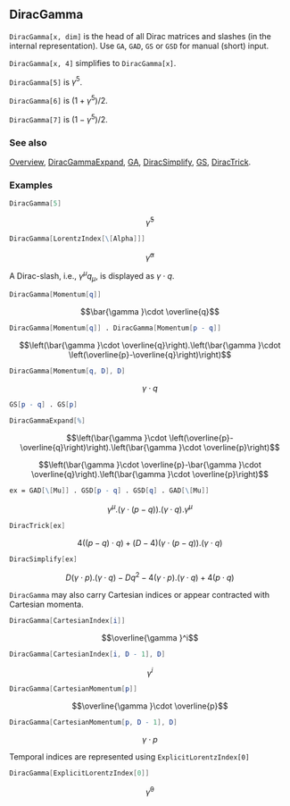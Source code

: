 ## DiracGamma

`DiracGamma[x, dim]` is the head of all Dirac matrices and slashes (in the internal representation). Use `GA`, `GAD`, `GS` or `GSD` for manual (short) input.

`DiracGamma[x, 4]` simplifies to `DiracGamma[x]`.

`DiracGamma[5]`  is $\gamma ^5$.

`DiracGamma[6]` is $(1+\gamma ^5)/2$.

`DiracGamma[7]` is $(1-\gamma ^5)/2$.

### See also

[Overview](Extra/FeynCalc.md), [DiracGammaExpand](DiracGammaExpand.md), [GA](GA.md), [DiracSimplify](DiracSimplify.md), [GS](GS.md), [DiracTrick](DiracTrick.md).

### Examples

```mathematica
DiracGamma[5]
```

$$\bar{\gamma }^5$$

```mathematica
DiracGamma[LorentzIndex[\[Alpha]]]
```

$$\bar{\gamma }^{\alpha }$$

A Dirac-slash, i.e., $\gamma ^{\mu }q_{\mu}$, is displayed as $\gamma \cdot q$.

```mathematica
DiracGamma[Momentum[q]] 
```

$$\bar{\gamma }\cdot \overline{q}$$

```mathematica
DiracGamma[Momentum[q]] . DiracGamma[Momentum[p - q]]
```

$$\left(\bar{\gamma }\cdot \overline{q}\right).\left(\bar{\gamma }\cdot \left(\overline{p}-\overline{q}\right)\right)$$

```mathematica
DiracGamma[Momentum[q, D], D] 
```

$$\gamma \cdot q$$

```mathematica
GS[p - q] . GS[p] 
 
DiracGammaExpand[%]
```

$$\left(\bar{\gamma }\cdot \left(\overline{p}-\overline{q}\right)\right).\left(\bar{\gamma }\cdot \overline{p}\right)$$

$$\left(\bar{\gamma }\cdot \overline{p}-\bar{\gamma }\cdot \overline{q}\right).\left(\bar{\gamma }\cdot \overline{p}\right)$$

```mathematica
ex = GAD[\[Mu]] . GSD[p - q] . GSD[q] . GAD[\[Mu]]
```

$$\gamma ^{\mu }.(\gamma \cdot (p-q)).(\gamma \cdot q).\gamma ^{\mu }$$

```mathematica
DiracTrick[ex]
```

$$4 ((p-q)\cdot q)+(D-4) (\gamma \cdot (p-q)).(\gamma \cdot q)$$

```mathematica
DiracSimplify[ex]
```

$$D (\gamma \cdot p).(\gamma \cdot q)-D q^2-4 (\gamma \cdot p).(\gamma \cdot q)+4 (p\cdot q)$$

`DiracGamma` may also carry Cartesian indices or appear contracted with Cartesian momenta.

```mathematica
DiracGamma[CartesianIndex[i]]
```

$$\overline{\gamma }^i$$

```mathematica
DiracGamma[CartesianIndex[i, D - 1], D]
```

$$\gamma ^i$$

```mathematica
DiracGamma[CartesianMomentum[p]]
```

$$\overline{\gamma }\cdot \overline{p}$$

```mathematica
DiracGamma[CartesianMomentum[p, D - 1], D]
```

$$\gamma \cdot p$$

Temporal indices are represented using `ExplicitLorentzIndex[0]`

```mathematica
DiracGamma[ExplicitLorentzIndex[0]]
```

$$\bar{\gamma }^0$$